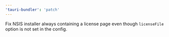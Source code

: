 ```yaml
---
'tauri-bundler': 'patch'
---
```


Fix NSIS installer always containing a license page even though `licenseFile` option is not set in the config.
